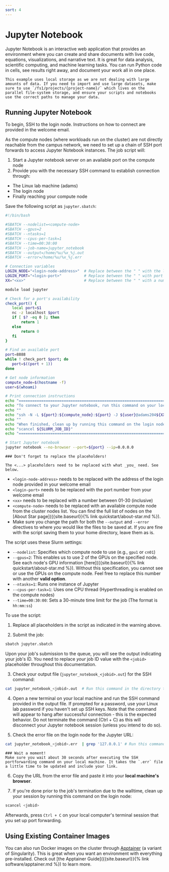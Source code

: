 ```yaml
---
sort: 4
---
```


# Jupyter Notebook

Jupyter Notebook is an interactive web application that provides an environment where you can create and share documents with live code, equations, visualizations, and narrative text. It is great for data analysis, scientific computing, and machine learning tasks. You can run Python code in cells, see results right away, and document your work all in one place.

```note
This example uses local storage as we are not dealing with large amounts of data. If you need to import and use large datasets, make sure to use `/fs1/projects/{project-name}/` which lives on the parallel file-system storage, and ensure your scripts and notebooks use the correct paths to manage your data.
```

## Running Jupyter Notebook

To begin, SSH to the login node. Instructions on how to connect are provided in the welcome email.

As the compute nodes (where workloads run on the cluster) are not directly reachable from the campus network, we need to set up a chain of SSH port forwards to access Jupyter Notebook instances. The job script will:
1. Start a Jupyter notebook server on an available port on the compute node
2. Provide you with the necessary SSH command to establish connection through:
  - The Linux lab machine (adams)
  - The login node
  - Finally reaching your compute node

Save the following script as `jupyter.sbatch`:

```bash
#!/bin/bash

#SBATCH --nodelist=<compute-node>
#SBATCH --gpus=2
#SBATCH --ntasks=1
#SBATCH --cpus-per-task=1
#SBATCH --time=00:30:00
#SBATCH --job-name=jupyter_notebook
#SBATCH --output=/home/%u/%x_%j.out
#SBATCH --error=/home/%u/%x_%j.err

# Connection variables
LOGIN_NODE="<login-node-address>"  # Replace between the " " with the login node's address from the welcome email
LOGIN_PORT="<login-port>"          # Replace between the " " with port number from welcome email
XX="<xx>"                          # Replace between the " " with a number from 01-30

module load jupyter

# Check for a port's availability
check_port() {
   local port=$1
   nc -z localhost $port
   if [ $? -eq 0 ]; then
       return 1
   else
       return 0
   fi
}

# Find an available port
port=8888
while ! check_port $port; do
   port=$((port + 1))
done

# Get node information
compute_node=$(hostname -f)
user=$(whoami)

# Print connection instructions
echo "==================================================================="
echo "To connect to your Jupyter notebook, run this command on your local machine:"
echo ""
echo "ssh -N -L ${port}:${compute_node}:${port} -J ${user}@adams204${XX}.hofstra.edu:${LOGIN_PORT},${user}@${LOGIN_NODE}:${LOGIN_PORT} ${user}@${LOGIN_NODE}"
echo ""
echo "When finished, clean up by running this command on the login node:"
echo "scancel ${SLURM_JOB_ID}"
echo "==================================================================="

# Start Jupyter notebook
jupyter notebook --no-browser --port=${port} --ip=0.0.0.0
```

```warning
### Don't forget to replace the placeholders!

The <...> placeholders need to be replaced with what _you_ need. See below.
```
- `<login-node-address>` needs to be replaced with the address of the login node provided in your welcome email
- `<login-port>` needs to be replaced with the port number from your welcome email
- `<xx>` needs to be replaced with a number between 01-30 (inclusive)
- `<compute-node>` needs to be replaced with an available compute node from the cluster nodes list. You can find the full list of nodes on the [About Star page]({{site.baseurl}}{% link quickstart/about-star.md %}).
- Make sure you change the path for both the `--output` and `--error` directives to where _you_ would like the files to be saved at. If you are fine with the script saving them to your home directory, leave them as is.

The script uses these Slurm settings:
- `--nodelist`: Specifies which compute node to use (e.g., `gpu1` or `cn01`)
- `--gpus=2`: This enables us to use 2 of the GPUs on the specified node. See each node's GPU information [here]({{site.baseurl}}{% link quickstart/about-star.md %}). Without this specification, you cannot see or use the GPUs on the compute node. Feel free to replace this number with another **valid option**.
- `--ntasks=1`: Runs one instance of Jupyter
- `--cpus-per-task=1`: Uses one CPU thread (Hyperthreading is enabled on the compute nodes)
- `--time=00:30:00`: Sets a 30-minute time limit for the job (The format is `hh:mm:ss`)

To use the script:

1. Replace all placeholders in the script as indicated in the warning above.

2. Submit the job:
```bash
sbatch jupyter.sbatch
```
Upon your job's submission to the queue, you will see the output indicating your job's ID. You need to replace _your_ job ID value with the `<jobid>` placeholder throughout this documentation.

3. Check your output file (`jupyter_notebook_<jobid>.out`) for the SSH command:
```bash
cat jupyter_notebook_<jobid>.out  # Run this command in the directory the .out file is located.
```

4. Open a new terminal on your local machine and run the SSH command provided in the output file. If prompted for a password, use your Linux lab password if you haven't set up SSH keys. Note that the command will appear to hang after successful connection - this is the expected behavior. Do not terminate the command (Ctrl + C) as this will disconnect your Jupyter notebook session (unless you intend to do so).

5. Check the error file on the login node for the Jupyter URL:
```bash
cat jupyter_notebook_<jobid>.err  | grep '127.0.0.1' # Run this command in the directory the .err file is located.
```
```warning
### Wait a moment!
Make sure you wait about 30 seconds after executing the SSH portforwarding command on your local machine. It takes the `.err` file a little time to be updated and include your link.
```

6. Copy the URL from the error file and paste it into your **local machine's browser**.

7. If you're done prior to the job's termination due to the walltime, clean up your session by running this command on the login node:
```bash
scancel <jobid>
```
Afterwards, press `Ctrl + C` on your local computer's terminal session that you set up port forwarding.

## Using Existing Container Images

You can also run Docker images on the cluster through [Apptainer](https://apptainer.org/) (a variant of Singularity). This is great when you want an environment with everything pre-installed. Check out [the Apptainer Guide]({{site.baseurl}}{% link software/apptainer.md %}) to learn more.
